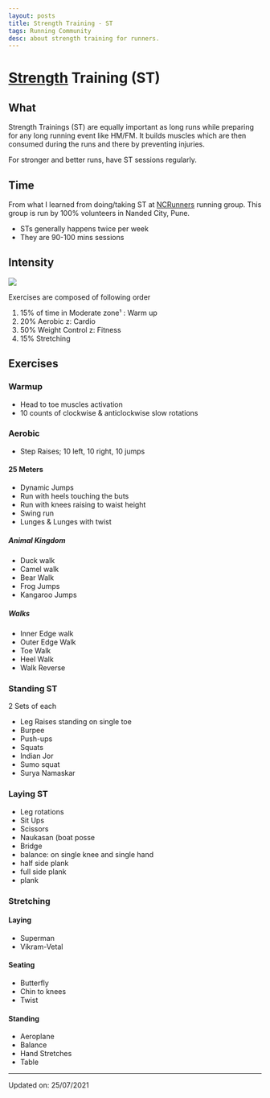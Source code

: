 ```yaml
---
layout: posts
title: Strength Training - ST
tags: Running Community
desc: about strength training for runners.
---
```


[Strength](Strength) Training (ST)
======================

What
----

Strength Trainings (ST) are equally important as long runs while preparing for any long running event like HM/FM. It builds muscles which are then consumed during the runs and there by preventing injuries.

For stronger and better runs, have ST sessions regularly.

Time
----

From what I learned from doing/taking ST at [NCRunners](http://ncrunners.in) running group. This group is run by 100% volunteers in Nanded City, Pune.

*   STs generally happens twice per week
*   They are 90-100 mins sessions

Intensity
---------

[![](https://1.bp.blogspot.com/-uNtvhbM6z4g/YPz-8h_zJOI/AAAAAAAAQIE/_TsilTQ-cgcFr_XfMCZ9fKu0jQfeVjkqACLcBGAsYHQ/s320/ez.png)](https://1.bp.blogspot.com/-uNtvhbM6z4g/YPz-8h_zJOI/AAAAAAAAQIE/_TsilTQ-cgcFr_XfMCZ9fKu0jQfeVjkqACLcBGAsYHQ/s1323/ez.png)

Exercises are composed of following order

1.  15% of time in Moderate zone¹ : Warm up
2.  20% Aerobic z: Cardio
3.  50% Weight Control z: Fitness
4.  15% Stretching

Exercises
---------

### Warmup

*   Head to toe muscles activation
*   10 counts of clockwise & anticlockwise slow rotations

### Aerobic

*   Step Raises; 10 left, 10 right, 10 jumps

#### 25 Meters

*   Dynamic Jumps
*   Run with heels touching the buts
*   Run with knees raising to waist height
*   Swing run
*   Lunges & Lunges with twist

##### Animal Kingdom

*   Duck walk
*   Camel walk
*   Bear Walk
*   Frog Jumps
*   Kangaroo Jumps

##### Walks

*   Inner Edge walk
*   Outer Edge Walk
*   Toe Walk
*   Heel Walk
*   Walk Reverse

### Standing ST

2 Sets of each

*   Leg Raises standing on single toe
*   Burpee
*   Push-ups
*   Squats
*   Indian Jor
*   Sumo squat
*   Surya Namaskar

### Laying ST

*   Leg rotations
*   Sit Ups
*   Scissors
*   Naukasan (boat posse
*   Bridge
*   balance: on single knee and single hand
*   half side plank
*   full side plank
*   plank

### Stretching

#### Laying

*   Superman
*   Vikram-Vetal

#### Seating

*   Butterfly
*   Chin to knees
*   Twist

#### Standing

*   Aeroplane
*   Balance
*   Hand Stretches
*   Table


---

Updated on: 25/07/2021
